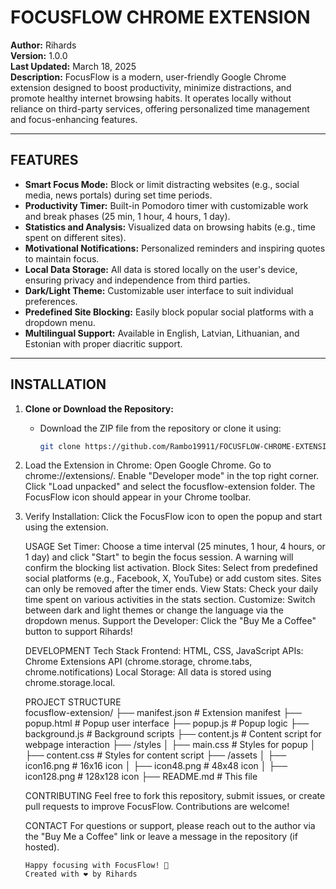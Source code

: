 # FOCUSFLOW CHROME EXTENSION

**Author:** Rihards  
**Version:** 1.0.0  
**Last Updated:** March 18, 2025  
**Description:** FocusFlow is a modern, user-friendly Google Chrome extension designed to boost productivity, minimize distractions, and promote healthy internet browsing habits. It operates locally without reliance on third-party services, offering personalized time management and focus-enhancing features.

---

## FEATURES
- **Smart Focus Mode:** Block or limit distracting websites (e.g., social media, news portals) during set time periods.
- **Productivity Timer:** Built-in Pomodoro timer with customizable work and break phases (25 min, 1 hour, 4 hours, 1 day).
- **Statistics and Analysis:** Visualized data on browsing habits (e.g., time spent on different sites).
- **Motivational Notifications:** Personalized reminders and inspiring quotes to maintain focus.
- **Local Data Storage:** All data is stored locally on the user's device, ensuring privacy and independence from third parties.
- **Dark/Light Theme:** Customizable user interface to suit individual preferences.
- **Predefined Site Blocking:** Easily block popular social platforms with a dropdown menu.
- **Multilingual Support:** Available in English, Latvian, Lithuanian, and Estonian with proper diacritic support.

---

## INSTALLATION

1. **Clone or Download the Repository:**
   - Download the ZIP file from the repository or clone it using:
     ```bash
     git clone https://github.com/Rambo19911/FOCUSFLOW-CHROME-EXTENSION.git
2. Load the Extension in Chrome:
     Open Google Chrome.
     Go to chrome://extensions/.
     Enable "Developer mode" in the top right corner.
     Click "Load unpacked" and select the focusflow-extension folder.
     The FocusFlow icon should appear in your Chrome toolbar.
3. Verify Installation:
     Click the FocusFlow icon to open the popup and start using the extension.	 
	 
	 USAGE
       Set Timer: Choose a time interval (25 minutes, 1 hour, 4 hours, or 1 day) and click "Start" to begin the focus session. A warning will confirm the blocking list activation.
       Block Sites: Select from predefined social platforms (e.g., Facebook, X, YouTube) or add custom sites. Sites can only be removed after the timer ends.
       View Stats: Check your daily time spent on various activities in the stats section.
       Customize: Switch between dark and light themes or change the language via the dropdown menus.
       Support the Developer: Click the "Buy Me a Coffee" button to support Rihards!
	   
	 DEVELOPMENT
       Tech Stack
       Frontend: HTML, CSS, JavaScript
       APIs: Chrome Extensions API (chrome.storage, chrome.tabs, chrome.notifications)
       Local Storage: All data is stored using chrome.storage.local.
	   
	 PROJECT STRUCTURE  
	   focusflow-extension/
       ├── manifest.json         # Extension manifest
       ├── popup.html            # Popup user interface
       ├── popup.js              # Popup logic
       ├── background.js         # Background scripts
       ├── content.js            # Content script for webpage interaction
       ├── /styles
       │   ├── main.css          # Styles for popup
       │   ├── content.css       # Styles for content script
       ├── /assets
       │   ├── icon16.png        # 16x16 icon
       │   ├── icon48.png        # 48x48 icon
       │   ├── icon128.png       # 128x128 icon
       ├── README.md             # This file
	   
	 CONTRIBUTING
       Feel free to fork this repository, submit issues, or create pull requests to improve FocusFlow. Contributions are welcome!
	   
     CONTACT
       For questions or support, please reach out to the author via the "Buy Me a Coffee" link or leave a message in the repository (if hosted). 
	   
	   Happy focusing with FocusFlow! 🎯
	   Created with ❤️ by Rihards